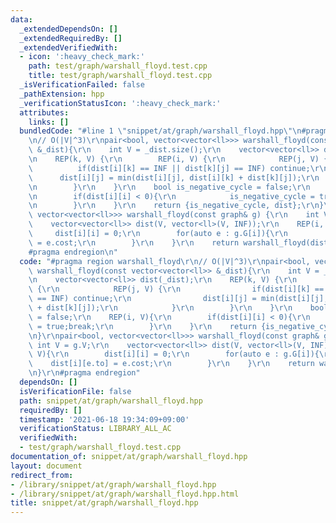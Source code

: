 ```yaml
---
data:
  _extendedDependsOn: []
  _extendedRequiredBy: []
  _extendedVerifiedWith:
  - icon: ':heavy_check_mark:'
    path: test/graph/warshall_floyd.test.cpp
    title: test/graph/warshall_floyd.test.cpp
  _isVerificationFailed: false
  _pathExtension: hpp
  _verificationStatusIcon: ':heavy_check_mark:'
  attributes:
    links: []
  bundledCode: "#line 1 \"snippet/at/graph/warshall_floyd.hpp\"\n#pragma region warshall_floyd\r\
    \n// O(|V|^3)\r\npair<bool, vector<vector<ll>>> warshall_floyd(const vector<vector<ll>>\
    \ &_dist){\r\n    int V = _dist.size();\r\n    vector<vector<ll>> dist(_dist);\r\
    \n    REP(k, V) {\r\n        REP(i, V) {\r\n            REP(j, V) {\r\n      \
    \          if(dist[i][k] == INF || dist[k][j] == INF) continue;\r\n          \
    \      dist[i][j] = min(dist[i][j], dist[i][k] + dist[k][j]);\r\n            }\r\
    \n        }\r\n    }\r\n    bool is_negative_cycle = false;\r\n    REP(i, V){\r\
    \n        if(dist[i][i] < 0){\r\n            is_negative_cycle = true;break;\r\
    \n        }\r\n    }\r\n    return {is_negative_cycle, dist};\r\n}\r\npair<bool,\
    \ vector<vector<ll>>> warshall_floyd(const graph& g) {\r\n    int V = g.V;\r\n\
    \    vector<vector<ll>> dist(V, vector<ll>(V, INF));\r\n    REP(i, V){\r\n   \
    \     dist[i][i] = 0;\r\n        for(auto e : g.G[i]){\r\n            dist[i][e.to]\
    \ = e.cost;\r\n        }\r\n    }\r\n    return warshall_floyd(dist);\r\n}\r\n\
    #pragma endregion\n"
  code: "#pragma region warshall_floyd\r\n// O(|V|^3)\r\npair<bool, vector<vector<ll>>>\
    \ warshall_floyd(const vector<vector<ll>> &_dist){\r\n    int V = _dist.size();\r\
    \n    vector<vector<ll>> dist(_dist);\r\n    REP(k, V) {\r\n        REP(i, V)\
    \ {\r\n            REP(j, V) {\r\n                if(dist[i][k] == INF || dist[k][j]\
    \ == INF) continue;\r\n                dist[i][j] = min(dist[i][j], dist[i][k]\
    \ + dist[k][j]);\r\n            }\r\n        }\r\n    }\r\n    bool is_negative_cycle\
    \ = false;\r\n    REP(i, V){\r\n        if(dist[i][i] < 0){\r\n            is_negative_cycle\
    \ = true;break;\r\n        }\r\n    }\r\n    return {is_negative_cycle, dist};\r\
    \n}\r\npair<bool, vector<vector<ll>>> warshall_floyd(const graph& g) {\r\n   \
    \ int V = g.V;\r\n    vector<vector<ll>> dist(V, vector<ll>(V, INF));\r\n    REP(i,\
    \ V){\r\n        dist[i][i] = 0;\r\n        for(auto e : g.G[i]){\r\n        \
    \    dist[i][e.to] = e.cost;\r\n        }\r\n    }\r\n    return warshall_floyd(dist);\r\
    \n}\r\n#pragma endregion"
  dependsOn: []
  isVerificationFile: false
  path: snippet/at/graph/warshall_floyd.hpp
  requiredBy: []
  timestamp: '2021-06-18 19:34:09+09:00'
  verificationStatus: LIBRARY_ALL_AC
  verifiedWith:
  - test/graph/warshall_floyd.test.cpp
documentation_of: snippet/at/graph/warshall_floyd.hpp
layout: document
redirect_from:
- /library/snippet/at/graph/warshall_floyd.hpp
- /library/snippet/at/graph/warshall_floyd.hpp.html
title: snippet/at/graph/warshall_floyd.hpp
---
```

